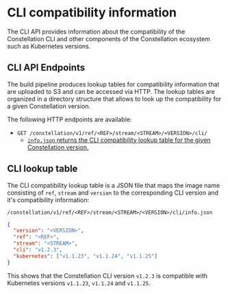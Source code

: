 # CLI compatibility information

The CLI API provides information about the compatibility of the Constellation CLI and other components of the Constellation ecosystem such as Kubernetes versions.

## CLI API Endpoints

The build pipeline produces lookup tables for compatibility information that are uploaded to S3 and can be accessed via HTTP.
The lookup tables are organized in a directory structure that allows to look up the compatibility for a given Constellation version.

The following HTTP endpoints are available:

- `GET /constellation/v1/ref/<REF>/stream/<STREAM>/<VERSION>/cli/`
  - [`info.json` returns the CLI compatibility lookup table for the given Constellation version.](#cli-lookup-table)

## CLI lookup table

The CLI compatibility lookup table is a JSON file that maps the image name consisting of `ref`, `stream` and `version` to the corresponding CLI version and it's compatibility information:

```
/constellation/v1/ref/<REF>/stream/<STREAM>/<VERSION>/cli/info.json
```

```json
{
  "version": "<VERSION>",
  "ref": "<REF>",
  "stream": "<STREAM>",
  "cli": "v1.2.3",
  "kubernetes": ["v1.1.23", "v1.1.24", "v1.1.25"]
}
```

This shows that the Constellation CLI version `v1.2.3` is compatible with Kubernetes versions `v1.1.23`, `v1.1.24` and `v1.1.25`.
